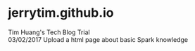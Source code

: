 # jerrytim.github.io  
Tim Huang's Tech Blog Trial  
03/02/2017 Upload a html page about basic Spark knowledge

